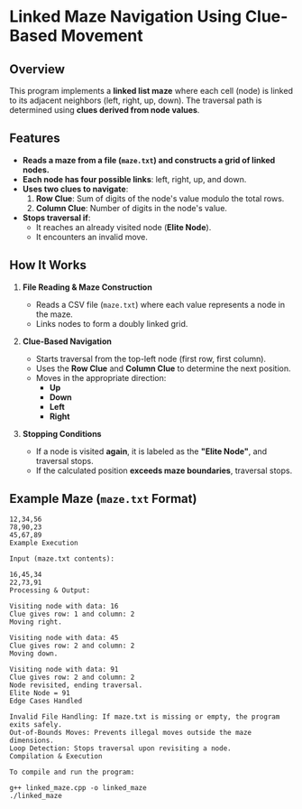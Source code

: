 # Linked Maze Navigation Using Clue-Based Movement

## Overview
This program implements a **linked list maze** where each cell (node) is linked to its adjacent neighbors (left, right, up, down). The traversal path is determined using **clues derived from node values**.

## Features
- **Reads a maze from a file (`maze.txt`) and constructs a grid of linked nodes.**
- **Each node has four possible links**: left, right, up, and down.
- **Uses two clues to navigate**:
  1. **Row Clue**: Sum of digits of the node's value modulo the total rows.
  2. **Column Clue**: Number of digits in the node's value.
- **Stops traversal if**:
  - It reaches an already visited node (**Elite Node**).
  - It encounters an invalid move.

## How It Works
1. **File Reading & Maze Construction**
   - Reads a CSV file (`maze.txt`) where each value represents a node in the maze.
   - Links nodes to form a doubly linked grid.
  
2. **Clue-Based Navigation**
   - Starts traversal from the top-left node (first row, first column).
   - Uses the **Row Clue** and **Column Clue** to determine the next position.
   - Moves in the appropriate direction:
     - **Up**
     - **Down**
     - **Left**
     - **Right**

3. **Stopping Conditions**
   - If a node is visited **again**, it is labeled as the **"Elite Node"**, and traversal stops.
   - If the calculated position **exceeds maze boundaries**, traversal stops.

## Example Maze (`maze.txt` Format)
```plaintext
12,34,56
78,90,23
45,67,89
Example Execution

Input (maze.txt contents):

16,45,34
22,73,91
Processing & Output:

Visiting node with data: 16
Clue gives row: 1 and column: 2
Moving right.

Visiting node with data: 45
Clue gives row: 2 and column: 2
Moving down.

Visiting node with data: 91
Clue gives row: 2 and column: 2
Node revisited, ending traversal.
Elite Node = 91
Edge Cases Handled

Invalid File Handling: If maze.txt is missing or empty, the program exits safely.
Out-of-Bounds Moves: Prevents illegal moves outside the maze dimensions.
Loop Detection: Stops traversal upon revisiting a node.
Compilation & Execution

To compile and run the program:

g++ linked_maze.cpp -o linked_maze
./linked_maze
